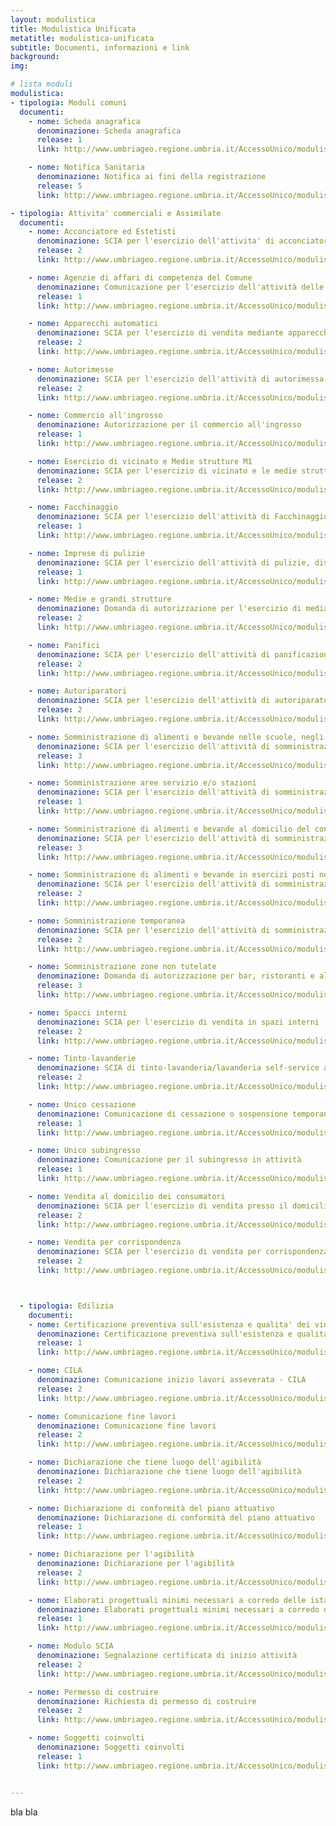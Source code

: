 ```yaml
---
layout: modulistica
title: Modulistica Unificata
metatitle: modulistica-unificata
subtitle: Documenti, informazioni e link
background:
img:

# lista moduli
modulistica:
- tipologia: Moduli comuni
  documenti:
    - nome: Scheda anagrafica
      denominazione: Scheda anagrafica
      release: 1
      link: http://www.umbriageo.regione.umbria.it/AccessoUnico/modulistica/01.pdf

    - nome: Notifica Sanitaria
      denominazione: Notifica ai fini della registrazione
      release: 5
      link: http://www.umbriageo.regione.umbria.it/AccessoUnico/modulistica/02.pdf

- tipologia: Attivita' commerciali e Assimilate
  documenti:
    - nome: Acconciatore ed Estetisti
      denominazione: SCIA per l'esercizio dell'attivita' di acconciatore e/o estetista
      release: 2
      link: http://www.umbriageo.regione.umbria.it/AccessoUnico/modulistica/03.pdf

    - nome: Agenzie di affari di competenza del Comune
      denominazione: Comunicazione per l'esercizio dell'attività delle agenzie di afffari di competenza del Comune
      release: 1
      link: http://www.umbriageo.regione.umbria.it/AccessoUnico/modulistica/04.pdf  

    - nome: Apparecchi automatici
      denominazione: SCIA per l'esercizio di vendita mediante apparecchi automatici in altri esercizi commerciali già abilitati o in altre strutture e/o su area pubblica
      release: 2
      link: http://www.umbriageo.regione.umbria.it/AccessoUnico/modulistica/05.pdf

    - nome: Autorimesse
      denominazione: SCIA per l'esercizio dell'attività di autorimessa
      release: 2
      link: http://www.umbriageo.regione.umbria.it/AccessoUnico/modulistica/06.pdf  

    - nome: Commercio all'ingrosso
      denominazione: Autorizzazione per il commercio all'ingrosso
      release: 1
      link: http://www.umbriageo.regione.umbria.it/AccessoUnico/modulistica/07.pdf

    - nome: Esercizio di vicinato e Medie strutture M1
      denominazione: SCIA per l'esercizio di vicinato e le medie strutture inferiori M1
      release: 2
      link: http://www.umbriageo.regione.umbria.it/AccessoUnico/modulistica/08.pdf

    - nome: Facchinaggio
      denominazione: SCIA per l'esercizio dell'attività di Facchinaggio
      release: 1
      link: http://www.umbriageo.regione.umbria.it/AccessoUnico/modulistica/09.pdf  

    - nome: Imprese di pulizie
      denominazione: SCIA per l'esercizio dell'attività di pulizie, disinfezione, disinfestazione, di derattizzazione e di sanificazione
      release: 1
      link: http://www.umbriageo.regione.umbria.it/AccessoUnico/modulistica/10.pdf

    - nome: Medie e grandi strutture
      denominazione: Domanda di autorizzazione per l'esercizio di media (media intermedia M2 2 media superiore M3) o grande struttura di vendita
      release: 2
      link: http://www.umbriageo.regione.umbria.it/AccessoUnico/modulistica/11.pdf

    - nome: Panifici
      denominazione: SCIA per l'esercizio dell'attività di panificazione
      release: 2
      link: http://www.umbriageo.regione.umbria.it/AccessoUnico/modulistica/12.pdf

    - nome: Autoriparatori
      denominazione: SCIA per l'esercizio dell'attività di autoriparatore
      release: 2
      link: http://www.umbriageo.regione.umbria.it/AccessoUnico/modulistica/13.pdf

    - nome: Somministrazione di alimenti e bevande nelle scuole, negli ospedali, nelle comunità religiose, in stabilimenti militari o nei mezzi di trasporto pubblico
      denominazione: SCIA per l'esercizio dell'attività di somministrazione di alimenti e bevande nelle scuole, negli ospedali, nelle comunità religiose, in stabilimenti militari o nei mezzi di trasporto pubblico
      release: 3
      link: http://www.umbriageo.regione.umbria.it/AccessoUnico/modulistica/14.pdf

    - nome: Somministrazione aree servizio e/o stazioni
      denominazione: SCIA per l'esercizio dell'attività di somministrazione alimenti e bevande in aree di servizio e/o stazioni
      release: 1
      link: http://www.umbriageo.regione.umbria.it/AccessoUnico/modulistica/15.pdf

    - nome: Somministrazione di alimenti e bevande al domicilio del consumatore
      denominazione: SCIA per l'esercizio dell'attività di somministrazione di alimenti e bevande al domicilio del consumatore
      release: 3
      link: http://www.umbriageo.regione.umbria.it/AccessoUnico/modulistica/16.pdf

    - nome: Somministrazione di alimenti e bevande in esercizi posti nelle aree di servizio e/o nelle stazioni
      denominazione: SCIA per l'esercizio dell'attività di somministrazione di alimenti e bevande in esercizi posti nelle aree di servizio e/o nelle stazioni
      release: 2
      link: http://www.umbriageo.regione.umbria.it/AccessoUnico/modulistica/17.pdf

    - nome: Somministrazione temporanea
      denominazione: SCIA per l'esercizio dell'attività di somministrazione temporanea di alimenti e bevande
      release: 2
      link: http://www.umbriageo.regione.umbria.it/AccessoUnico/modulistica/18.pdf

    - nome: Somministrazione zone non tutelate
      denominazione: Domanda di autorizzazione per bar, ristoranti e altri esercizi di somministrazione di alimenti e bevande (Zone non tutelate)
      release: 3
      link: http://www.umbriageo.regione.umbria.it/AccessoUnico/modulistica/19.pdf

    - nome: Spacci interni
      denominazione: SCIA per l'esercizio di vendita in spazi interni (esercizio commerciale in locale non aperto al pubblico)
      release: 2
      link: http://www.umbriageo.regione.umbria.it/AccessoUnico/modulistica/20.pdf

    - nome: Tinto-lavanderie
      denominazione: SCIA di tinto-lavanderia/lavanderia self-service a gettoni
      release: 2
      link: http://www.umbriageo.regione.umbria.it/AccessoUnico/modulistica/21.pdf

    - nome: Unico cessazione
      denominazione: Comunicazione di cessazione o sospensione temporanea di attività
      release: 1
      link: http://www.umbriageo.regione.umbria.it/AccessoUnico/modulistica/22.pdf

    - nome: Unico subingresso
      denominazione: Comunicazione per il subingresso in attività
      release: 1
      link: http://www.umbriageo.regione.umbria.it/AccessoUnico/modulistica/23.pdf

    - nome: Vendita al domicilio dei consumatori
      denominazione: SCIA per l'esercizio di vendita presso il domicilio dei consumatori
      release: 2
      link: http://www.umbriageo.regione.umbria.it/AccessoUnico/modulistica/24.pdf  

    - nome: Vendita per corrispondenza
      denominazione: SCIA per l'esercizio di vendita per corrispondenza, televisione e altri sistemi di comunicazione, compreso il commercio on line
      release: 2
      link: http://www.umbriageo.regione.umbria.it/AccessoUnico/modulistica/25.pdf



  - tipologia: Edilizia
    documenti:
    - nome: Certificazione preventiva sull'esistenza e qualita' dei vincoli
      denominazione: Certificazione preventiva sull'esistenza e qualita' dei vincoli
      release: 1
      link: http://www.umbriageo.regione.umbria.it/AccessoUnico/modulistica/26.pdf

    - nome: CILA
      denominazione: Comunicazione inizio lavori asseverata - CILA
      release: 2
      link: http://www.umbriageo.regione.umbria.it/AccessoUnico/modulistica/27.pdf

    - nome: Comunicazione fine lavori
      denominazione: Comunicazione fine lavori
      release: 2
      link: http://www.umbriageo.regione.umbria.it/AccessoUnico/modulistica/28.pdf

    - nome: Dichiarazione che tiene luogo dell'agibilità
      denominazione: Dichiarazione che tiene luogo dell'agibilità
      release: 2
      link: http://www.umbriageo.regione.umbria.it/AccessoUnico/modulistica/29.pdf

    - nome: Dichiarazione di conformità del piano attuativo
      denominazione: Dichiarazione di conformità del piano attuativo
      release: 1
      link: http://www.umbriageo.regione.umbria.it/AccessoUnico/modulistica/30.pdf

    - nome: Dichiarazione per l'agibilità
      denominazione: Dichiarazione per l'agibilità
      release: 2
      link: http://www.umbriageo.regione.umbria.it/AccessoUnico/modulistica/31.pdf

    - nome: Elaborati progettuali minimi necessari a corredo delle istanze per i titoli abitativi
      denominazione: Elaborati progettuali minimi necessari a corredo delle istanze di Permesso di costruire e di SCIA
      release: 1
      link: http://www.umbriageo.regione.umbria.it/AccessoUnico/modulistica/32.pdf

    - nome: Modulo SCIA
      denominazione: Segnalazione certificata di inizio attività
      release: 2
      link: http://www.umbriageo.regione.umbria.it/AccessoUnico/modulistica/33.pdf

    - nome: Permesso di costruire
      denominazione: Richiesta di permesso di costruire
      release: 2
      link: http://www.umbriageo.regione.umbria.it/AccessoUnico/modulistica/34.pdf

    - nome: Soggetti coinvolti
      denominazione: Soggetti coinvolti
      release: 1
      link: http://www.umbriageo.regione.umbria.it/AccessoUnico/modulistica/35.pdf


---
```

bla bla
